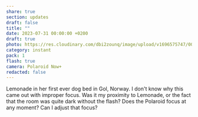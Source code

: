 ```yaml
---
share: true
section: updates
draft: false
title: ""
date: 2023-07-31 00:00:00 +0200
draft: true
photo: https://res.cloudinary.com/dbi2zounq/image/upload/v1696575747/006_uxmp90.jpg
category: instant
pack: 1
flash: true
camera: Polaroid Now+
redacted: false
---
```



Lemonade in her first ever dog bed in Gol, Norway. I don't know why this came out with improper focus. Was it my proximity to Lemonade, or the fact that the room was quite dark without the flash? Does the Polaroid focus at any moment? Can I adjust that focus?